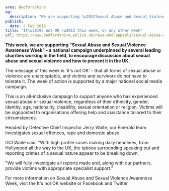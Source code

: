```yaml
area: Bedfordshire
og:
  description: "We are supporting \u201CSexual Abuse and Sexual Violence Awareness Week\u201D - a national campaign underpinned by several leading charities working in the field, to encourage discussion about sexual abuse and sexual violence and how to prevent it in the UK."
publish:
  date: 5 Feb 2018
title: "It\u2019s not OK \u2013 this week, or any other week"
url: https://www.bedfordshire.police.uk/news-and-appeals/sexual-abuse-awareness-feb2018
```

**This week, we are supporting "Sexual Abuse and Sexual Violence Awareness Week" \- a national campaign underpinned by several leading charities working in the field, to encourage discussion about sexual abuse and sexual violence and how to prevent it in the UK.**

The message of this week is 'it's not OK' - that all forms of sexual abuse or violence are unacceptable, and victims and survivors do not have to tolerate it. The week of action is supported by a major national social media campaign.

This is an all-inclusive campaign to support anyone who has experienced sexual abuse or sexual violence, regardless of their ethnicity, gender, identity, age, nationality, disability, sexual orientation or religion. Victims will be signposted to organisations offering help and assistance tailored to their circumstances.

Headed by Detective Chief Inspector Jerry Waite, our Emerald team investigates sexual offences, rape and domestic abuse.

DCI Waite said: "With high profile cases making daily headlines, from Hollywood all the way to the UK, the taboos surrounding speaking out and reporting crimes of a sexual nature appear to be breaking down.

"We will fully investigate all reports made and, along with our partners, provide victims with appropriate specialist support."

For more information on Sexual Abuse and Sexual Violence Awareness Week, visit the It's not OK website or Facebook and Twitter
